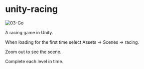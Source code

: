 # unity-racing
![03-Go](https://github.com/user-attachments/assets/e097c0d0-f858-4ca4-baaa-229bf042de30)

 A racing game in Unity.
 
 When loading for the first time select Assets -> Scenes -> racing.
 
 Zoom out to see the scene.
 
 Complete each level in time.
 
 
 
